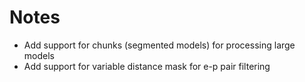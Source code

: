 # Notes

- Add support for chunks (segmented models) for processing large models
- Add support for variable distance mask for e-p pair filtering